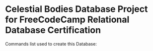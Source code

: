 # Celestial Bodies Database Project for FreeCodeCamp Relational Database Certification

Commands list used to create this Database:
